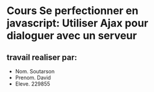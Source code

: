 Cours Se perfectionner en javascript: Utiliser Ajax pour dialoguer avec un serveur
==================================================================================
travail realiser par:
---------------------
* Nom. Soutarson
* Prenom. David
* Eleve.  229855
